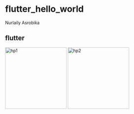 # flutter_hello_world
Nurlaily Asrobika

## flutter

<img src="img/hp1.jpeg" alt="hp1" style="width:200px;"/>
<img src="img/hp2.jpeg" alt="hp2" style="width:200px;"/>
